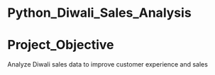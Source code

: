 # Python_Diwali_Sales_Analysis

# Project_Objective
Analyze Diwali sales data to improve customer experience and sales
